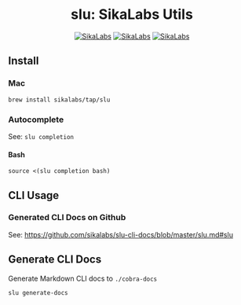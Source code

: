 <p align="center">
  <h1 align="center">slu: SikaLabs Utils</h1>
  <p align="center">
    <a href="https://opensource.sikalabs.com"><img alt="SikaLabs" src="https://img.shields.io/badge/OPENSOURCE BY-SIKALABS-131480?style=for-the-badge"></a>
    <a href="https://sikalabs.com"><img alt="SikaLabs" src="https://img.shields.io/badge/-sikalabs.com-gray?style=for-the-badge"></a>
    <a href="mailto:opensource@sikalabs.com"><img alt="SikaLabs" src="https://img.shields.io/badge/-opensource@sikalabs.com-gray?style=for-the-badge"></a>
  </p>
</p>

## Install

### Mac

```
brew install sikalabs/tap/slu
```

### Autocomplete

See: `slu completion`

#### Bash

```
source <(slu completion bash)
```

## CLI Usage

### Generated CLI Docs on Github

See: <https://github.com/sikalabs/slu-cli-docs/blob/master/slu.md#slu>

## Generate CLI Docs

Generate Markdown CLI docs to `./cobra-docs`

```
slu generate-docs
```
